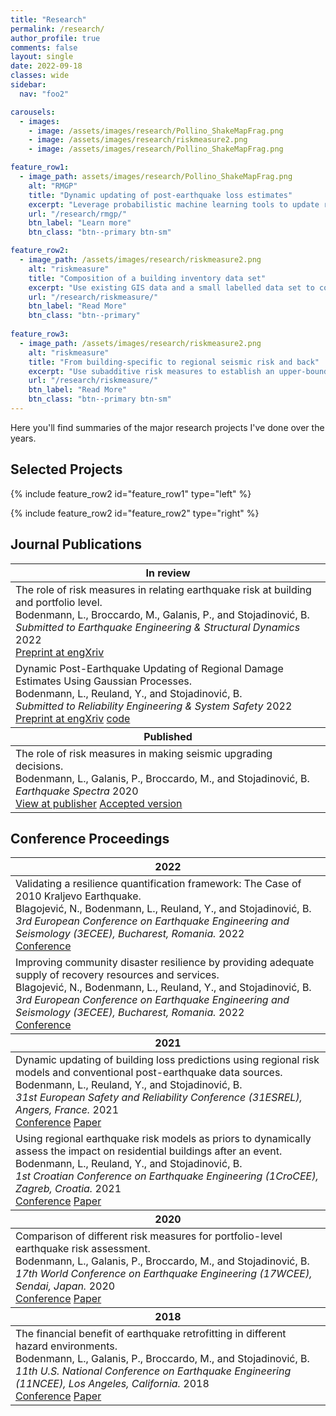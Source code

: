 ```yaml
---
title: "Research"
permalink: /research/
author_profile: true
comments: false
layout: single
date: 2022-09-18
classes: wide
sidebar:
  nav: "foo2"

carousels:
  - images: 
    - image: /assets/images/research/Pollino_ShakeMapFrag.png
    - image: /assets/images/research/riskmeasure2.png
    - image: /assets/images/research/Pollino_ShakeMapFrag.png

feature_row1:
  - image_path: assets/images/research/Pollino_ShakeMapFrag.png
    alt: "RMGP"
    title: "Dynamic updating of post-earthquake loss estimates"
    excerpt: "Leverage probabilistic machine learning tools to update risk models with early damage reports"
    url: "/research/rmgp/"
    btn_label: "Learn more"
    btn_class: "btn--primary btn-sm"

feature_row2:
  - image_path: /assets/images/research/riskmeasure2.png
    alt: "riskmeasure"
    title: "Composition of a building inventory data set"
    excerpt: "Use existing GIS data and a small labelled data set to compose a building inventory for risk assessment"
    url: "/research/riskmeasure/"
    btn_label: "Read More"
    btn_class: "btn--primary"
    
feature_row3:
  - image_path: /assets/images/research/riskmeasure2.png
    alt: "riskmeasure"
    title: "From building-specific to regional seismic risk and back"
    excerpt: "Use subadditive risk measures to establish an upper-bound relation between building-specific and regional seismic risk"
    url: "/research/riskmeasure/"
    btn_label: "Read More"
    btn_class: "btn--primary btn-sm"
---
```


Here you'll find summaries of the major research projects I've done over the years.

## Selected Projects

<!--This is a comment. Comments are not displayed in the browser
{% include carousel.html height="70" unit="%" duration="7" number="1" %}
-->

{% include feature_row2 id="feature_row1" type="left" %}

{% include feature_row2 id="feature_row2" type="right" %}

<!--{% include feature_row id="feature_row3" type="left" %}-->

## Journal Publications

<table>
    <thead>
        <tr>
            <th>In review</th>
        </tr>
    </thead>
    <tbody>
        <tr>
            <td>The role of risk measures in relating earthquake risk at building and portfolio level. <br /> Bodenmann, L., Broccardo, M., Galanis, P., and Stojadinović, B. <br /> <em>Submitted to Earthquake Engineering & Structural Dynamics</em> 2022 <br /> <a class="btn btn--primary" href="https://doi.org/10.31224/2205"> <i class="fa fa-file-pdf fa-lg"></i> Preprint at engXriv</a></td>
        </tr>
        <tr>
          <td>Dynamic Post-Earthquake Updating of Regional Damage Estimates Using Gaussian Processes. <br /> Bodenmann, L., Reuland, Y., and Stojadinović, B. <br /> <em>Submitted to Reliability Engineering & System Safety</em> 2022 <br /> <a class="btn btn--primary" href="https://doi.org/10.31224/2205"> <i class="fa fa-file-pdf fa-lg"></i> Preprint at engXriv</a> <a class="btn btn--primary" href="https://github.com/bodlukas/earthquake-rmgp"> <i class="fa fa-code" aria-hidden="true"></i> code</a></td>
        </tr>
    </tbody>
    <thead>
        <tr>
            <th>Published</th>
        </tr>
    </thead>
    <tbody>
        <tr>
            <td>The role of risk measures in making seismic upgrading decisions. <br /> Bodenmann, L., Galanis, P., Broccardo, M., and Stojadinović, B. <br /> <em>Earthquake Spectra</em> 2020 <br /> <a class="btn btn--primary" href="https://doi.org/10.1177/8755293020919423"> <i class="fa fa-link"></i> View at publisher</a> <a class="btn btn--primary" href="https://www.research-collection.ethz.ch/handle/20.500.11850/453596"> <i class="fa fa-file-pdf fa-lg"></i> Accepted version</a></td>
        </tr>
    </tbody>
</table>

## Conference Proceedings

<table>
    <thead>
        <tr>
            <th>2022</th>
        </tr>
    </thead>
    <tbody>
        <tr>
            <td>Validating a resilience quantification framework: The Case of 2010 Kraljevo Earthquake. <br /> Blagojević, N., Bodenmann, L., Reuland, Y., and Stojadinović, B. <br /> <em>3rd European Conference on Earthquake Engineering and Seismology (3ECEE), Bucharest, Romania.</em> 2022 <br /> <a class="btn btn--primary" href="https://3ecees.ro/"> <i class="fa fa-link"></i> Conference</a>  </td>
        </tr>
        <tr>
            <td>Improving community disaster resilience by providing adequate supply of recovery resources and services. <br /> Blagojević, N., Bodenmann, L., Reuland, Y., and Stojadinović, B. <br /> <em>3rd European Conference on Earthquake Engineering and Seismology (3ECEE), Bucharest, Romania.</em> 2022 <br /> <a class="btn btn--primary" href="https://3ecees.ro/"> <i class="fa fa-link"></i> Conference</a>  </td>
        </tr>
    </tbody>
    <thead>
        <tr>
            <th>2021</th>
        </tr>
    </thead>
    <tbody>
        <tr>
            <td>Dynamic updating of building loss predictions using regional risk models and conventional post-earthquake data sources. <br /> Bodenmann, L., Reuland, Y., and Stojadinović, B. <br /> <em>31st European Safety and Reliability Conference (31ESREL), Angers, France.</em> 2021 <br /> <a class="btn btn--primary" href="http://esrel2021.org/en/index.html"> <i class="fa fa-link"></i> Conference</a> <a class="btn btn--primary" href="https://doi.org/10.3929/ethz-b-000507866"> <i class="fa fa-file-pdf"></i> Paper</a> </td>
        </tr>
        <tr>
            <td>Using regional earthquake risk models as priors to dynamically assess the impact on residential buildings after an event. <br /> Bodenmann, L., Reuland, Y., and Stojadinović, B. <br /> <em>1st Croatian Conference on Earthquake Engineering (1CroCEE), Zagreb, Croatia.</em> 2021 <br /> <a class="btn btn--primary" href="https://crocee.grad.hr/event/1/"> <i class="fa fa-link"></i> Conference</a> <a class="btn btn--primary" href="https://doi.org/10.3929/ethz-b-000502087"> <i class="fa fa-file-pdf"></i> Paper</a> </td>
        </tr>
    </tbody>
    <thead>
        <tr>
            <th>2020</th>
        </tr>
    </thead>
    <tbody>
        <tr>
            <td>Comparison of different risk measures for portfolio-level earthquake risk assessment. <br /> Bodenmann, L., Galanis, P., Broccardo, M., and Stojadinović, B. <br /> <em>17th World Conference on Earthquake Engineering (17WCEE), Sendai, Japan.</em> 2020 <br /> <a class="btn btn--primary" href="https://www.jaee.gr.jp/jp/event/wcee/"> <i class="fa fa-link"></i> Conference</a> <a class="btn btn--primary" href="https://www.research-collection.ethz.ch/handle/20.500.11850/464975.7"> <i class="fa fa-file-pdf"></i> Paper</a> </td>
        </tr>
    </tbody>
    <thead>
        <tr>
            <th>2018</th>
        </tr>
    </thead>  
    <tbody>
        <tr>
            <td>The financial benefit of earthquake retrofitting in different hazard environments. <br /> Bodenmann, L., Galanis, P., Broccardo, M., and Stojadinović, B. <br /> <em>11th U.S. National Conference on Earthquake Engineering (11NCEE), Los Angeles, California.</em> 2018 <br /> <a class="btn btn--primary" href="https://11ncee.org/"> <i class="fa fa-link"></i> Conference</a> <a class="btn btn--primary" href="https://www.research-collection.ethz.ch/handle/20.500.11850/321783"> <i class="fa fa-file-pdf"></i> Paper</a></td>
        </tr>
    </tbody>
</table>
